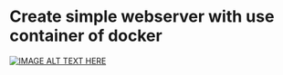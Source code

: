 # Create simple webserver with use container of docker

[![IMAGE ALT TEXT HERE](http://img.youtube.com/vi/vHCqfF2qNDg/0.jpg)](https://youtu.be/vHCqfF2qNDg)